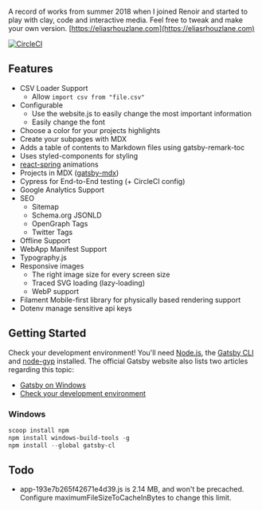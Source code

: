 A record of works from summer 2018 when I joined Renoir and started to play with clay, code and interactive media. Feel free to tweak and make your own version. [https://eliasrhouzlane.com](https://eliasrhouzlane.com)

[![CircleCI](https://circleci.com/gh/nestarz/book.svg?style=svg)](https://circleci.com/gh/nestarz/book)

## Features

- CSV Loader Support
    - Allow `import csv from "file.csv"`
- Configurable
    - Use the website.js to easily change the most important information
    - Easily change the font
- Choose a color for your projects highlights
- Create your subpages with MDX
- Adds a table of contents to Markdown files using gatsby-remark-toc
- Uses styled-components for styling
- [react-spring](https://github.com/react-spring/react-spring) animations
- Projects in MDX ([gatsby-mdx](https://github.com/ChristopherBiscardi/gatsby-mdx))
- Cypress for End-to-End testing (+ CircleCI config)
- Google Analytics Support
- SEO
    - Sitemap
    - Schema.org JSONLD
    - OpenGraph Tags
    - Twitter Tags
- Offline Support
- WebApp Manifest Support
- Typography.js
- Responsive images
    - The right image size for every screen size
    - Traced SVG loading (lazy-loading)
    - WebP support
- Filament Mobile-first library for physically based rendering support
- Dotenv manage sensitive api keys

## Getting Started

Check your development environment! You'll need [Node.js](https://nodejs.org/en/), the [Gatsby CLI](https://www.gatsbyjs.org/docs/) and [node-gyp](https://github.com/nodejs/node-gyp#installation) installed. The official Gatsby website also lists two articles regarding this topic:
- [Gatsby on Windows](https://www.gatsbyjs.org/docs/gatsby-on-windows/)
- [Check your development environment](https://www.gatsbyjs.org/tutorial/part-zero/)

### Windows

```powershell
scoop install npm
npm install windows-build-tools -g
npm install --global gatsby-cl
```

## Todo
- app-193e7b265f42671e4d39.js is 2.14 MB, and won't be precached. Configure maximumFileSizeToCacheInBytes to change this limit.